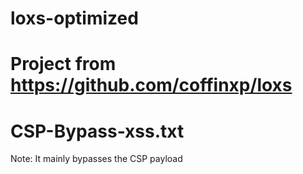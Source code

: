 # loxs-optimized

# Project from https://github.com/coffinxp/loxs

# CSP-Bypass-xss.txt 

Note: It mainly bypasses the CSP payload
